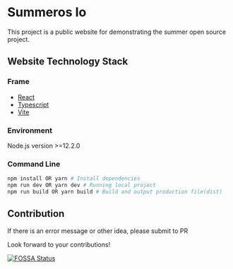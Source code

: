 
# Summeros Io

This project is a public website for demonstrating the summer open source project.

## Website Technology Stack

### Frame

- [React](https://github.com/facebook/react)
- [Typescript](https://github.com/microsoft/TypeScript)
- [Vite](https://github.com/vitejs/vite)

### Environment

Node.js version >=12.2.0

### Command Line

```bash
npm install OR yarn # Install dependencies
npm run dev OR yarn dev # Running local project
npm run build OR yarn build # Build and output production file(dist)
```

## Contribution

If there is an error message or other idea, please submit to PR

Look forward to your contributions!

[![FOSSA Status](https://app.fossa.com/api/projects/git%2Bgithub.com%2Fsummer-os%2Fsummeros.io.svg?type=large)](https://app.fossa.com/projects/git%2Bgithub.com%2Fsummer-os%2Fsummeros.io?ref=badge_large)